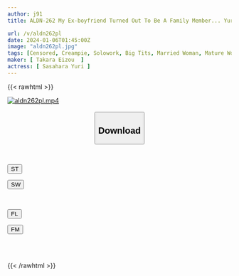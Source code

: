 ```yaml
---
author: j91
title: ALDN-262 My Ex-boyfriend Turned Out To Be A Family Member... Yuri Sasahara

url: /v/aldn262pl
date: 2024-01-06T01:45:00Z
image: "aldn262pl.jpg"
tags: [Censored, Creampie, Solowork, Big Tits, Married Woman, Mature Woman	]
maker: [ Takara Eizou  ]
actress: [ Sasahara Yuri ]
---
```



{{< rawhtml >}}

<div class="video" data-videoid="qg0jLOeW0MFzv80">
    <a href="javascript:;">
        <img src="/v/aldn262pl/aldn262pl.jpg" width="WIDTH" height="HEIGHT" alt="aldn262pl.mp4" loading="lazy">
    </a>
</div>

<script type="text/javascript" src="https://j91.asia/asset/on-demand-st.js"></script>

<br>
  <link rel="stylesheet" href="https://j91.asia/asset/bs5.css">
  
  <center>
  <button class="btn btn-primary" type="button" data-bs-toggle="collapse" data-bs-target=".multi-collapse" aria-expanded="false" aria-controls="multiCollapseExample1 multiCollapseExample2"><h2>Download</h2></button></center>
</p>
<div class="row">
  <div class="col">
    <div class="collapse multi-collapse" id="multiCollapseExample1">
      <div class="card card-body">
	      	      <br>
<div class="buttons">  
<p><a href="https://streamtape.to/v/qg0jLOeW0MFzv80" target="_blank"><button class="btn-hover color-3"><i class="fa fa-download"></i> ST</button></a></p>
<p><a href="https://flaswish.com/ywmjvr81ai2f" target="_blank"><button class="btn-hover color-2"><i class="fa fa-download"></i> SW</button></a></p></div>
    </div>
  </div>
</div>
  <div class="col">
    <div class="collapse multi-collapse" id="multiCollapseExample2">
      <div class="card card-body">
	      <br>
<div class="buttons">
<p><a href="javascript:;" target="_blank"><button class="btn-hover color-9"><i class="fa fa-download"></i> FL</button></a></p>
<p><a href="javascript:;" target="_blank"><button class="btn-hover color-8"><i class="fa fa-download"></i> FM</button></a></p></div>
<br><br>
      </div>
    </div>
  </div>
</div>

{{< /rawhtml >}}